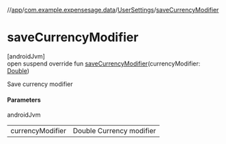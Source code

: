 //[app](../../../index.md)/[com.example.expensesage.data](../index.md)/[UserSettings](index.md)/[saveCurrencyModifier](save-currency-modifier.md)

# saveCurrencyModifier

[androidJvm]\
open suspend override fun [saveCurrencyModifier](save-currency-modifier.md)(currencyModifier: [Double](https://kotlinlang.org/api/latest/jvm/stdlib/kotlin/-double/index.html))

Save currency modifier

#### Parameters

androidJvm

| | |
|---|---|
| currencyModifier | Double Currency modifier |
